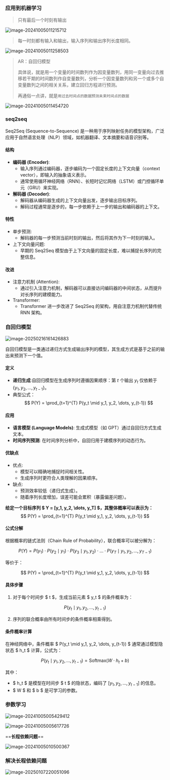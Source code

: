 ### 应用到机器学习

> 只有最后一个时刻有输出

![image-20241005011215712](../../Image/image-20241005011215712.png)

> 每一时刻都有输入和输出，输入序列和输出序列长度相同。

![image-20241005011258503](../../Image/image-20241005011258503.png)

>AR：自回归模型
>
>具体说，就是用一个变量的时间数列作为因变量数列，用同一变量向过去推移若干期的时间数列作自变量数列，分析一个因变量数列和另一个或多个自变量数列之间的相关关系，建立回归方程进行预测。
>
>再通俗一点讲，就是`用过去时间点的数据预测未来时间点的数据`

![image-20241005011454720](C:/Users/19409/AppData/Roaming/Typora/typora-user-images/image-20241005011454720.png)

### seq2seq

Seq2Seq (Sequence-to-Sequence) 是一种用于序列映射任务的模型架构，广泛应用于自然语言处理（NLP）领域，如机器翻译、文本摘要和语音识别等。

#### **结构**

- **编码器 (Encoder)**:
  - 输入序列通过编码器，逐步编码为一个固定长度的上下文向量（context vector），即输入的抽象语义表示。
  - 通常使用循环神经网络（RNN）、长短时记忆网络（LSTM）或门控循环单元（GRU）来实现。
- **解码器 (Decoder)**:
  - 解码器从编码器生成的上下文向量出发，逐步输出目标序列。
  - 解码过程通常是逐步的，每一步依赖于上一步的输出和编码器的上下文。

#### **特性**

- 单步预测:
  - 解码器的每一步预测当前时刻的输出，然后将其作为下一时刻的输入。
- 上下文向量问题:
  - 早期的 Seq2Seq 模型由于上下文向量的固定长度，难以捕捉长序列的完整信息。

#### **改进**

- 注意力机制 (Attention):
  - 通过引入注意力机制，解码器可以直接访问编码器的中间状态，从而提升对长序列的建模能力。
- Transformer:
  - Transformer 进一步改进了 Seq2Seq 的架构，用自注意力机制代替传统 RNN 架构。

### **自回归模型**

![image-20250216161426883](../../Image/image-20250216161426883.png)

自回归模型是一类通过递归方式生成输出序列的模型，其生成方式是基于之前的输出来预测下一个值。

#### **定义**

- **递归生成**:自回归模型在生成序列时遵循因果顺序：第 $t$ 个输出 $y_t$ 仅依赖于 $\{y_1, y_2, \dots, y_{t-1}\}$。
- 典型公式：$$ P(Y) = \prod_{t=1}^{T} P(y_t \mid y_1, y_2, \dots, y_{t-1}) $$

#### **应用**

- **语言模型 (Language Models)**: 生成式模型（如 GPT）通过自回归方式生成文本。
- **时间序列预测**: 在时间序列分析中，自回归用于建模序列的动态行为。

#### **优缺点**

- 优点:
  - 模型可以精确地捕捉时间相关性。
  - 生成序列时更符合人类理解的因果顺序。
- 缺点:
  - 预测效率较低（递归式生成）。
  - 随着序列长度增加，误差可能会累积（暴露偏差问题）。

**给定一个目标序列 $ Y = [y_1, y_2, \dots, y_T] $，其整体概率可以表示为：**
$$
P(Y) = \prod_{t=1}^{T} P(y_t \mid y_1, y_2, \dots, y_{t-1})
$$

#### 公式分解

根据概率的链式法则（Chain Rule of Probability），联合概率可以被分解为：

$$
P(Y) = P(y_1) \cdot P(y_2 \mid y_1) \cdot P(y_3 \mid y_1, y_2) \cdot \dots \cdot P(y_T \mid y_1, y_2, \dots, y_{T-1})
$$

等价于：

$$
P(Y) = \prod_{t=1}^{T} P(y_t \mid y_1, y_2, \dots, y_{t-1})
$$

#### 具体步骤

1. 对于每个时间步 $ t $，生成当前元素 $ y_t $ 的条件概率为：

$$
P(y_t \mid y_1, y_2, \dots, y_{t-1})
$$

2. 序列的联合概率由所有时间步的条件概率相乘得到。

#### 条件概率计算

在神经网络中，条件概率 $ P(y_t \mid y_1, y_2, \dots, y_{t-1}) $ 通常通过模型隐状态 $ h_t $ 计算，公式为：

$$
P(y_t \mid y_1, y_2, \dots, y_{t-1}) = \text{Softmax}(W \cdot h_t + b)
$$

其中：
- $ h_t $ 是模型在时间步 $ t $ 的隐状态，编码了 $[y_1, y_2, \dots, y_{t-1}]$ 的信息。
- $ W $ 和 $ b $ 是可学习的参数。

### 参数学习

![image-20241005005429412](../../Image/image-20241005005429412.png)

![image-20241005005617726](../../Image/image-20241005005617726.png)

==**长程依赖问题**==

![image-20241005010500367](../../Image/image-20241005010500367.png)

### 解决长程依赖问题

![image-20250107220051096](../../Image/image-20250107220051096.png)